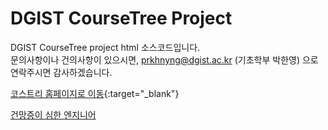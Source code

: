 # DGIST CourseTree Project
DGIST CourseTree project html 소스코드입니다.<br>
문의사항이나 건의사항이 있으시면, prkhnyng@dgist.ac.kr (기초학부 박한영) 으로 연락주시면 감사하겠습니다.


[코스트리 홈페이지로 이동](https://dgist-coursetree.github.io/){:target="_blank"}

<a href="https://techstock.biz" target="_blank">건망증이 심한 엔지니어</a>
